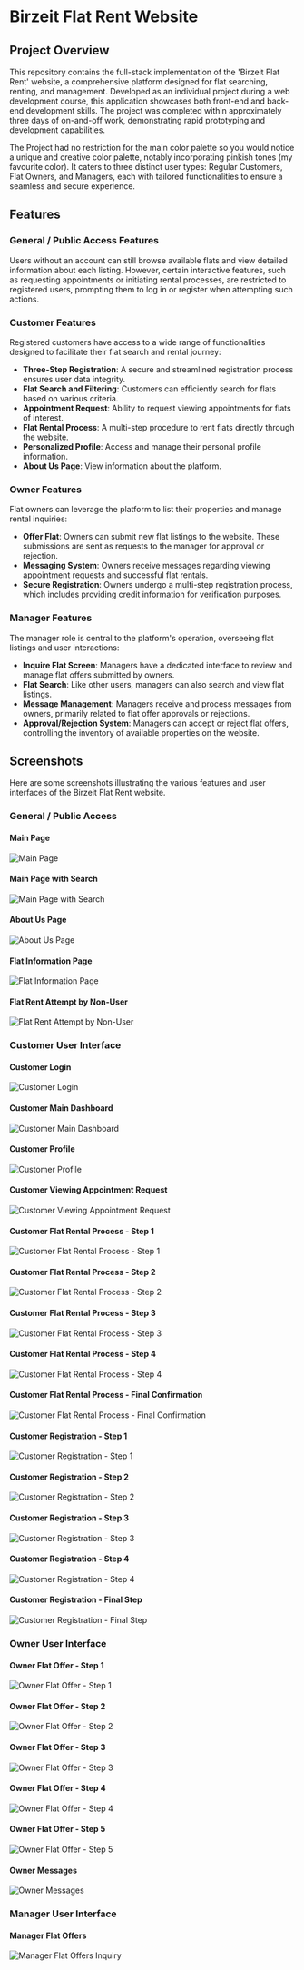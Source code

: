 # Birzeit Flat Rent Website

## Project Overview

This repository contains the full-stack implementation of the 'Birzeit Flat Rent' website, a comprehensive platform designed for flat searching, renting, and management. Developed as an individual project during a web development course, this application showcases both front-end and back-end development skills. The project was completed within approximately three days of on-and-off work, demonstrating rapid prototyping and development capabilities.

The Project had no restriction for the main color palette so you would notice a unique and creative color palette, notably incorporating pinkish tones (my favourite color). It caters to three distinct user types: Regular Customers, Flat Owners, and Managers, each with tailored functionalities to ensure a seamless and secure experience.

## Features

### General / Public Access Features

Users without an account can still browse available flats and view detailed information about each listing. However, certain interactive features, such as requesting appointments or initiating rental processes, are restricted to registered users, prompting them to log in or register when attempting such actions.




### Customer Features

Registered customers have access to a wide range of functionalities designed to facilitate their flat search and rental journey:

- **Three-Step Registration**: A secure and streamlined registration process ensures user data integrity.
- **Flat Search and Filtering**: Customers can efficiently search for flats based on various criteria.
- **Appointment Request**: Ability to request viewing appointments for flats of interest.
- **Flat Rental Process**: A multi-step procedure to rent flats directly through the website.
- **Personalized Profile**: Access and manage their personal profile information.
- **About Us Page**: View information about the platform.

### Owner Features

Flat owners can leverage the platform to list their properties and manage rental inquiries:

- **Offer Flat**: Owners can submit new flat listings to the website. These submissions are sent as requests to the manager for approval or rejection.
- **Messaging System**: Owners receive messages regarding viewing appointment requests and successful flat rentals.
- **Secure Registration**: Owners undergo a multi-step registration process, which includes providing credit information for verification purposes.

### Manager Features

The manager role is central to the platform's operation, overseeing flat listings and user interactions:

- **Inquire Flat Screen**: Managers have a dedicated interface to review and manage flat offers submitted by owners.
- **Flat Search**: Like other users, managers can also search and view flat listings.
- **Message Management**: Managers receive and process messages from owners, primarily related to flat offer approvals or rejections.
- **Approval/Rejection System**: Managers can accept or reject flat offers, controlling the inventory of available properties on the website.




## Screenshots

Here are some screenshots illustrating the various features and user interfaces of the Birzeit Flat Rent website.

### General / Public Access

#### Main Page
![Main Page](screenshots/MainPageAny.png)

#### Main Page with Search
![Main Page with Search](screenshots/MainPageAnySearch.png)

#### About Us Page
![About Us Page](screenshots/AboutUsAny.png)

#### Flat Information Page
![Flat Information Page](screenshots/FlatInfoPage.png)

#### Flat Rent Attempt by Non-User
![Flat Rent Attempt by Non-User](screenshots/FlatRentFailForNonUser.png)

### Customer User Interface

#### Customer Login
![Customer Login](screenshots/CustomerLogin.png)

#### Customer Main Dashboard
![Customer Main Dashboard](screenshots/CustomerMain.png)

#### Customer Profile
![Customer Profile](screenshots/CustomerProfile.png)

#### Customer Viewing Appointment Request
![Customer Viewing Appointment Request](screenshots/CustomerViewAppointment.png)

#### Customer Flat Rental Process - Step 1
![Customer Flat Rental Process - Step 1](screenshots/CustomerRentFlat.png)

#### Customer Flat Rental Process - Step 2
![Customer Flat Rental Process - Step 2](screenshots/CustomerRentFlat2.png)

#### Customer Flat Rental Process - Step 3
![Customer Flat Rental Process - Step 3](screenshots/CustomerRentFlat3.png)

#### Customer Flat Rental Process - Step 4
![Customer Flat Rental Process - Step 4](screenshots/CustomerRentFlat4.png)

#### Customer Flat Rental Process - Final Confirmation
![Customer Flat Rental Process - Final Confirmation](screenshots/CustomerRentFlatFinal.png)

#### Customer Registration - Step 1
![Customer Registration - Step 1](screenshots/RegisterCustomer11.png)

#### Customer Registration - Step 2
![Customer Registration - Step 2](screenshots/RegisterCustomer12.png)

#### Customer Registration - Step 3
![Customer Registration - Step 3](screenshots/RegisterCustomer21.png)

#### Customer Registration - Step 4
![Customer Registration - Step 4](screenshots/RegisterCustomer31.png)

#### Customer Registration - Final Step
![Customer Registration - Final Step](screenshots/RegisterCustomerFinal.png)

### Owner User Interface

#### Owner Flat Offer - Step 1
![Owner Flat Offer - Step 1](screenshots/OwnerFlatOffer1.png)

#### Owner Flat Offer - Step 2
![Owner Flat Offer - Step 2](screenshots/OwnerFlatOffer2.png)

#### Owner Flat Offer - Step 3
![Owner Flat Offer - Step 3](screenshots/ownerflatOffer3.png)

#### Owner Flat Offer - Step 4
![Owner Flat Offer - Step 4](screenshots/OwnerFlatOffer4.png)

#### Owner Flat Offer - Step 5
![Owner Flat Offer - Step 5](screenshots/OwnerFlatOffer5.png)

#### Owner Messages
![Owner Messages](screenshots/OwnerMessages.png)

### Manager User Interface

#### Manager Flat Offers 
![Manager Flat Offers Inquiry](screenshots/ManagerFlatoffers.png)
